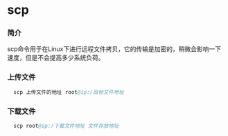 # scp

### 简介

  scp命令用于在Linux下进行远程文件拷贝，它的传输是加密的，稍微会影响一下速度，但是不会提高多少系统负荷。

### 上传文件

```s
  scp 上传文件的地址 root@ip:/目标文件地址
```

### 下载文件

```s
  scp root@ip:/下载文件地址 文件存放地址
```
